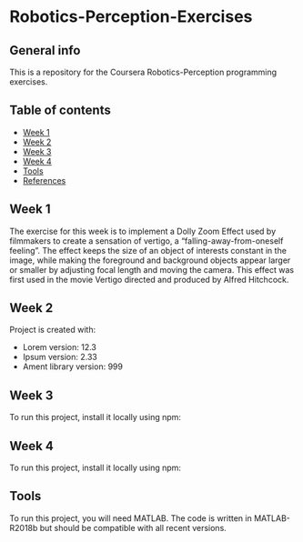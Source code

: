 # Robotics-Perception-Exercises
## General info
This is a repository for the Coursera Robotics-Perception programming exercises.

## Table of contents
* [Week 1](#week-1)
* [Week 2](#week-2)
* [Week 3](#week-3)
* [Week 4](#week-4)
* [Tools](#tools)
* [References](#references)

## Week 1
The exercise for this week is to implement a Dolly Zoom Effect used by filmmakers to create a sensation of vertigo, a “falling-away-from-oneself feeling”. The effect keeps the size of an object of interests constant in the image, while making the foreground and background objects appear larger or smaller by adjusting focal length and moving the camera. This effect was first used in the movie Vertigo directed and produced by Alfred Hitchcock.

## Week 2
Project is created with:
* Lorem version: 12.3
* Ipsum version: 2.33
* Ament library version: 999
	
## Week 3
To run this project, install it locally using npm:

## Week 4
To run this project, install it locally using npm:

## Tools
To run this project, you will need MATLAB. The code is written in MATLAB-R2018b but should be compatible with all recent versions.
